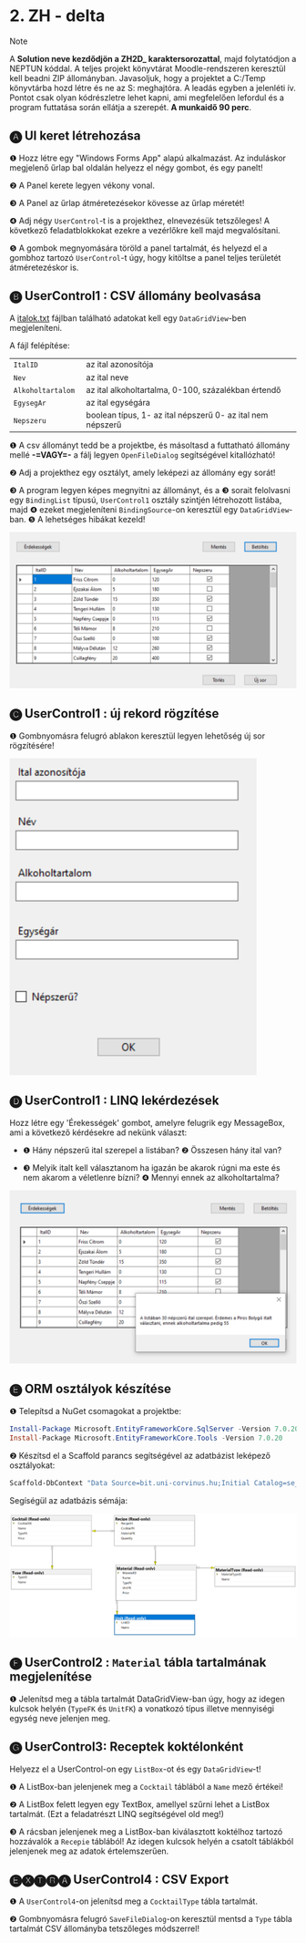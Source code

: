 # 2. ZH - delta

> [!NOTE]
>
> A **Solution neve kezdődjön a ZH2D_ karaktersorozattal**, majd folytatódjon a NEPTUN kóddal. A teljes projekt könyvtárat Moodle-rendszeren keresztül kell beadni ZIP állományban. Javasoljuk, hogy a projektet a C:/Temp könyvtárba hozd létre és ne az S: meghajtóra. A leadás egyben a jelenléti ív. Pontot csak olyan kódrészletre lehet kapni, ami megfelelően lefordul és a program futtatása során ellátja a szerepét. **A munkaidő 90 perc**.

## 🅐 UI keret létrehozása 

❶ Hozz létre egy "Windows Forms App" alapú alkalmazást. Az induláskor megjelenő űrlap bal oldalán helyezz el négy gombot, és egy panelt! 

❷ A Panel kerete legyen vékony vonal. 

❸ A Panel az űrlap átméretezésekor kövesse az űrlap méretét! 

❹ Adj négy `UserControl`-t is a projekthez, elnevezésük tetszőleges! A következő feladatblokkokat ezekre a vezérlőkre kell majd megvalósítani. 

❺ A gombok megnyomására töröld a panel tartalmát, és helyezd el a gombhoz tartozó `UserControl`-t úgy, hogy kitöltse a panel teljes területét átméretezéskor is. 

## 🅑 UserControl1 : CSV állomány beolvasása

A [italok.txt](italok.txt) fájlban található adatokat kell egy `DataGridView`-ben megjeleníteni. 

A fájl felépítése:

|                    |                                                            |      |
| ------------------ | ---------------------------------------------------------- | ---- |
| `ItalID `          | az ital azonosítója                                        |      |
| `Nev   `           | az ital neve                                               |      |
| `Alkoholtartalom ` | az ital alkoholtartalma, 0-100, százalékban értendő        |      |
| `EgysegAr `        | az ital egységára                                          |      |
| `Nepszeru   `      | boolean típus, 1- az ital népszerű 0- az ital nem népszerű |      |

❶ A csv állományt tedd be a projektbe, és másoltasd a futtatható állomány mellé **-=VAGY=-** a fálj legyen `OpenFileDialog` segítségével kitallózható!

❷ Adj a projekthez egy osztályt, amely leképezi az állomány egy sorát!

❸ A program legyen képes megnyitni az állományt, és a  ❸ sorait felolvasni egy `BindingList` típusú, `UserControl1` osztály szintjén létrehozott listába, majd ❹ ezeket megjeleníteni `BindingSource`-on keresztül egy `DataGridView`-ban. 
❺ A lehetséges hibákat kezeld! 

![image1](image1.png)

## 🅒 UserControl1 : új rekord rögzítése

❶ Gombnyomásra felugró ablakon keresztül legyen lehetőség új sor rögzítésére!

![image6](image6.png)



## 🅓 UserControl1 : LINQ lekérdezések

Hozz létre egy 'Érekességek' gombot, amelyre felugrik egy MessageBox, ami a következő kérdésekre ad nekünk választ:

- ❶ Hány népszerű ital szerepel a listában? ❷ Összesen hány ital van? 

- ❸ Melyik italt kell választanom ha igazán be akarok rúgni ma este és nem akarom a véletlenre bízni? ❹ Mennyi ennek az alkoholtartalma?

![image7](image7.png)

## 🅔 ORM osztályok készítése

❶ Telepítsd a NuGet csomagokat a projektbe: 

```powershell
Install-Package Microsoft.EntityFrameworkCore.SqlServer -Version 7.0.20
Install-Package Microsoft.EntityFrameworkCore.Tools -Version 7.0.20
```

❷ Készítsd el a Scaffold parancs segítségével az adatbázist leképező osztályokat:

```powershell
Scaffold-DbContext "Data Source=bit.uni-corvinus.hu;Initial Catalog=se_cocktails;Persist Security Info=True;User ID=hallgato;Password=Password123;TrustServerCertificate=true" Microsoft.EntityFrameworkCore.SqlServer -OutputDir CocktailModels
```

Segíségül az adatbázis sémája:

![image-20250428082736892](image-20250428082736892.png)

## 🅕 UserControl2 : `Material` tábla tartalmának megjelenítése

❶ Jelenítsd meg a tábla tartalmát DataGridView-ban úgy, hogy az idegen kulcsok helyén (`TypeFK` és `UnitFK`) a vonatkozó típus illetve mennyiségi egység neve jelenjen meg. 

## 🅖 UserControl3: Receptek koktélonként

Helyezz el a UserControl-on egy `ListBox`-ot és egy `DataGridView`-t!

❶ A ListBox-ban jelenjenek meg a `Cocktail` táblából a `Name` mező értékei!

❷ A ListBox felett legyen egy TextBox, amellyel szűrni lehet a ListBox tartalmát. (Ezt a feladatrészt LINQ segítségével old meg!) 

❸ A rácsban jelenjenek meg a ListBox-ban kiválasztott koktélhoz tartozó hozzávalók a `Recepie` táblából! Az idegen kulcsok helyén a csatolt táblákból jelenjenek meg az adatok értelemszerűen. 

## 🅔🅧🅣🅡🅐 UserControl4 : CSV Export 

❶ A `UserControl4`-on jelenítsd meg a `CocktailType` tábla tartalmát.

❷ Gombnyomásra felugró `SaveFileDialog`-on keresztül mentsd a `Type` tábla tartalmát CSV állományba tetszőleges módszerrel!
